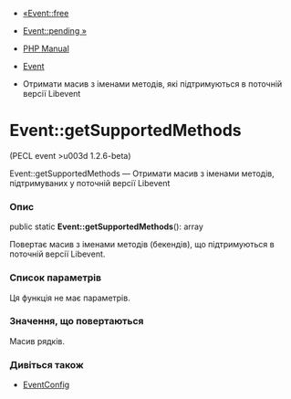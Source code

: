 - [«Event::free](event.free.md)
- [Event::pending »](event.pending.md)

- [PHP Manual](index.md)
- [Event](class.event.md)
- Отримати масив з іменами методів, які підтримуються в поточній версії
Libevent

# Event::getSupportedMethods

(PECL event \>u003d 1.2.6-beta)

Event::getSupportedMethods — Отримати масив з іменами методів,
підтримуваних у поточній версії Libevent

### Опис

public static **Event::getSupportedMethods**(): array

Повертає масив з іменами методів (бекендів), що підтримуються в поточній
версії Libevent.

### Список параметрів

Ця функція не має параметрів.

### Значення, що повертаються

Масив рядків.

### Дивіться також

- [EventConfig](class.eventconfig.md)
